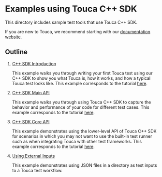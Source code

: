 # Examples using Touca C++ SDK

This directory includes sample test tools that use Touca C++ SDK.

If you are new to Touca, we recommend starting with our
[documentation website](https://touca.io/docs).

## Outline

1.  [C++ SDK Introduction](./01_cpp_minimal)

    This example walks you through writing your first Touca test using our C++
    SDK to show you what Touca is, how it works, and how a typical Touca test
    looks like. This example corresponds to the tutorial
    [here](https://touca.io/docs/guides/legacy-tutorial).

2.  [C++ SDK Main API](./02_cpp_main_api)

    This example walks you through using Touca C++ SDK to capture the behavior
    and performance of your code for different test cases. This example
    corresponds to the tutorial [here](https://touca.io/docs/sdk/main-api).

3.  [C++ SDK Core API](./03_cpp_core_api)

    This example demonstrates using the lower-level API of Touca C++ SDK for
    scenarios in which you may not want to use the built-in test runner such as
    when integrating Touca with other test frameworks. This example corresponds
    to the tutorial [here](https://touca.io/docs/sdk/core-api).

4.  [Using External Inputs](./04_cpp_external_input)

    This example demonstrates using JSON files in a directory as test inputs to
    a Touca test workflow.
